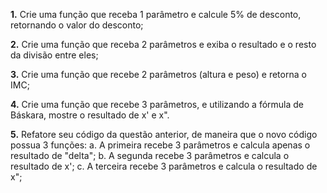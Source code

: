 **1.** Crie uma função que receba 1 parâmetro e calcule 5% de desconto, retornando o valor do desconto;

**2.** Crie uma função que receba 2 parâmetros e exiba o resultado e o resto da divisão entre eles;

**3.** Crie uma função que recebe 2 parâmetros (altura e peso) e retorna o IMC;

**4.** Crie uma função que recebe 3 parâmetros, e utilizando a fórmula de Báskara, mostre o resultado de x' e x".

**5.** Refatore seu código da questão anterior, de maneira que o novo código possua 3 funções: 
  a. A primeira recebe 3 parâmetros e calcula apenas o resultado de "delta";
  b. A segunda recebe 3 parâmetros e calcula o resultado de x';
  c. A terceira recebe 3 parâmetros e calcula o resultado de x";
